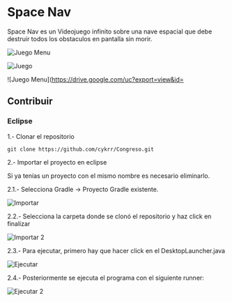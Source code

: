 # Space Nav

Space Nav es un Videojuego infinito sobre una nave espacial que debe destruir todos los obstaculos en pantalla sin morir.

![Juego Menu](https://drive.google.com/uc?export=view&id=1oCIB15vBNlbsgk8OZFhfhJaoXf0JWAWX)

![Juego](https://drive.google.com/uc?export=view&id=1uLOz7vLl4-CUIWpdhaOR7SZrd4gahAm7)

![Juego Menu](https://drive.google.com/uc?export=view&id= 

## Contribuir

### Eclipse

1.- Clonar el repositorio

```git clone https://github.com/cykrr/Congreso.git```

2.- Importar el proyecto en eclipse

Si ya tenías un proyecto con el mismo nombre es  necesario eliminarlo.

2.1.- Selecciona Gradle -> Proyecto Gradle existente.

![Importar](https://drive.google.com/uc?export=view&id=17ggBSmjXfWZ71i2udc87y-aL5bolaiCq)

2.2.- Selecciona la carpeta donde se clonó el repositorio y haz click en finalizar

![Importar 2](https://drive.google.com/uc?export=view&id=12OtorDH5m1W31n2HbtA9bt902C-yi1Ch)

2.3.- Para ejecutar, primero hay que hacer click en el DesktopLauncher.java

![Ejecutar](https://drive.google.com/uc?export=view&id=1ODXQcYKNL7CZe7rwK0hx-SS9mLvYSCm3)

2.4.- Posteriormente se ejecuta el programa con el siguiente runner: 

![Ejecutar 2](https://drive.google.com/uc?export=view&id=1bJXl_jU6vbCn-7-eyEZlirHhHZ9Oupi0)




